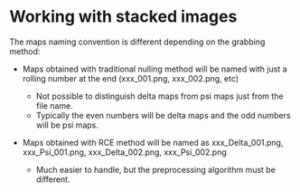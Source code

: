 # Working with stacked images

The maps naming convention is different depending on the grabbing method:

- Maps obtained with traditional nulling method will be named with just a rolling number at the end (xxx_001.png, xxx_002.png, etc)
  - Not possible to distinguish delta maps from psi maps just from the file name.
  - Typically the even numbers will be delta maps and the odd numbers will be psi maps.

- Maps obtained with RCE method will be named as xxx_Delta_001.png, xxx_Psi_001.png, xxx_Delta_002.png, xxx_Psi_002.png
  - Much easier to handle, but the preprocessing algorithm must be different.